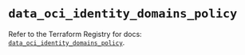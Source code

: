 # `data_oci_identity_domains_policy`

Refer to the Terraform Registry for docs: [`data_oci_identity_domains_policy`](https://registry.terraform.io/providers/oracle/oci/6.18.0/docs/data-sources/identity_domains_policy).
